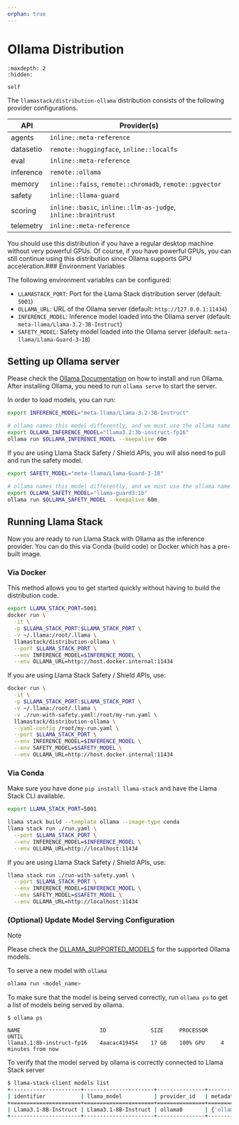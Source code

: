 ```yaml
---
orphan: true
---
```

# Ollama Distribution

```{toctree}
:maxdepth: 2
:hidden:

self
```

The `llamastack/distribution-ollama` distribution consists of the following provider configurations.

| API | Provider(s) |
|-----|-------------|
| agents | `inline::meta-reference` |
| datasetio | `remote::huggingface`, `inline::localfs` |
| eval | `inline::meta-reference` |
| inference | `remote::ollama` |
| memory | `inline::faiss`, `remote::chromadb`, `remote::pgvector` |
| safety | `inline::llama-guard` |
| scoring | `inline::basic`, `inline::llm-as-judge`, `inline::braintrust` |
| telemetry | `inline::meta-reference` |


You should use this distribution if you have a regular desktop machine without very powerful GPUs. Of course, if you have powerful GPUs, you can still continue using this distribution since Ollama supports GPU acceleration.### Environment Variables

The following environment variables can be configured:

- `LLAMASTACK_PORT`: Port for the Llama Stack distribution server (default: `5001`)
- `OLLAMA_URL`: URL of the Ollama server (default: `http://127.0.0.1:11434`)
- `INFERENCE_MODEL`: Inference model loaded into the Ollama server (default: `meta-llama/Llama-3.2-3B-Instruct`)
- `SAFETY_MODEL`: Safety model loaded into the Ollama server (default: `meta-llama/Llama-Guard-3-1B`)


## Setting up Ollama server

Please check the [Ollama Documentation](https://github.com/ollama/ollama) on how to install and run Ollama. After installing Ollama, you need to run `ollama serve` to start the server.

In order to load models, you can run:

```bash
export INFERENCE_MODEL="meta-llama/Llama-3.2-3B-Instruct"

# ollama names this model differently, and we must use the ollama name when loading the model
export OLLAMA_INFERENCE_MODEL="llama3.2:3b-instruct-fp16"
ollama run $OLLAMA_INFERENCE_MODEL --keepalive 60m
```

If you are using Llama Stack Safety / Shield APIs, you will also need to pull and run the safety model.

```bash
export SAFETY_MODEL="meta-llama/Llama-Guard-3-1B"

# ollama names this model differently, and we must use the ollama name when loading the model
export OLLAMA_SAFETY_MODEL="llama-guard3:1b"
ollama run $OLLAMA_SAFETY_MODEL --keepalive 60m
```

## Running Llama Stack

Now you are ready to run Llama Stack with Ollama as the inference provider. You can do this via Conda (build code) or Docker which has a pre-built image.

### Via Docker

This method allows you to get started quickly without having to build the distribution code.

```bash
export LLAMA_STACK_PORT=5001
docker run \
  -it \
  -p $LLAMA_STACK_PORT:$LLAMA_STACK_PORT \
  -v ~/.llama:/root/.llama \
  llamastack/distribution-ollama \
  --port $LLAMA_STACK_PORT \
  --env INFERENCE_MODEL=$INFERENCE_MODEL \
  --env OLLAMA_URL=http://host.docker.internal:11434
```

If you are using Llama Stack Safety / Shield APIs, use:

```bash
docker run \
  -it \
  -p $LLAMA_STACK_PORT:$LLAMA_STACK_PORT \
  -v ~/.llama:/root/.llama \
  -v ./run-with-safety.yaml:/root/my-run.yaml \
  llamastack/distribution-ollama \
  --yaml-config /root/my-run.yaml \
  --port $LLAMA_STACK_PORT \
  --env INFERENCE_MODEL=$INFERENCE_MODEL \
  --env SAFETY_MODEL=$SAFETY_MODEL \
  --env OLLAMA_URL=http://host.docker.internal:11434
```

### Via Conda

Make sure you have done `pip install llama-stack` and have the Llama Stack CLI available.

```bash
export LLAMA_STACK_PORT=5001

llama stack build --template ollama --image-type conda
llama stack run ./run.yaml \
  --port $LLAMA_STACK_PORT \
  --env INFERENCE_MODEL=$INFERENCE_MODEL \
  --env OLLAMA_URL=http://localhost:11434
```

If you are using Llama Stack Safety / Shield APIs, use:

```bash
llama stack run ./run-with-safety.yaml \
  --port $LLAMA_STACK_PORT \
  --env INFERENCE_MODEL=$INFERENCE_MODEL \
  --env SAFETY_MODEL=$SAFETY_MODEL \
  --env OLLAMA_URL=http://localhost:11434
```


### (Optional) Update Model Serving Configuration

> [!NOTE]
> Please check the [OLLAMA_SUPPORTED_MODELS](https://github.com/meta-llama/llama-stack/blob/main/llama_stack/providers.remote/inference/ollama/ollama.py) for the supported Ollama models.


To serve a new model with `ollama`
```bash
ollama run <model_name>
```

To make sure that the model is being served correctly, run `ollama ps` to get a list of models being served by ollama.
```
$ ollama ps

NAME                         ID              SIZE     PROCESSOR    UNTIL
llama3.1:8b-instruct-fp16    4aacac419454    17 GB    100% GPU     4 minutes from now
```

To verify that the model served by ollama is correctly connected to Llama Stack server
```bash
$ llama-stack-client models list
+----------------------+----------------------+---------------+-----------------------------------------------+
| identifier           | llama_model          | provider_id   | metadata                                      |
+======================+======================+===============+===============================================+
| Llama3.1-8B-Instruct | Llama3.1-8B-Instruct | ollama0       | {'ollama_model': 'llama3.1:8b-instruct-fp16'} |
+----------------------+----------------------+---------------+-----------------------------------------------+
```
